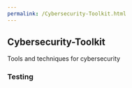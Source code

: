 ```yaml
---
permalink: /Cybersecurity-Toolkit.html
---
```

<head>
<link href="css/cyber.css" rel="stylesheet">
<link href="https://fonts.googleapis.com/css?family=Lora:400,700,400italic,700italic|Open+Sans:300italic,400italic,600italic,700italic,800italic,400,300,600,700,800|Rock+Salt" rel="stylesheet">
</head>

## Cybersecurity-Toolkit
Tools and techniques for cybersecurity

### Testing